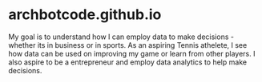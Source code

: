 # archbotcode.github.io
My goal is to understand how I can employ data to make decisions - whether its in business or in sports. As an aspiring Tennis athelete, I see how data can be used on improving my game or learn from other players. I also aspire to be a entrepreneur and employ data analytics to help make decisions.
